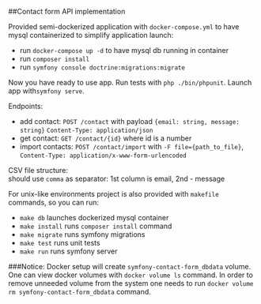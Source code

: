 ##Contact form API implementation

Provided  semi-dockerized application with `docker-compose.yml` to have mysql containerized to simplify application launch:
- run `docker-compose up -d` to have mysql db running in container
- run `composer install`
- run `symfony console doctrine:migrations:migrate`
 
Now you have ready to use app. Run tests with `php ./bin/phpunit`. Launch app  with`symfony serve`.

Endpoints:

- add contact: `POST /contact` with payload `{email: string, message: string}` `Content-Type: application/json`
- get contact: `GET /contact/{id}` where id is a number
- import contacts: `POST /contact/import` with `-F file={path_to_file}`, `Content-Type: application/x-www-form-urlencoded` 

CSV file structure:\
should use `comma` as separator: 1st column is email, 2nd - message

For unix-like environments project is also provided with `makefile` commands, so you can run:

- `make db` launches dockerized mysql container
- `make install` runs `composer install` command
- `make migrate` runs symfony migrations
- `make test` runs unit tests
- `make run` runs symfony server

###Notice: 
Docker setup will create `symfony-contact-form_dbdata` volume. 
One can view docker volumes with `docker volume ls` command.
In order to remove unneeded volume from the system one needs to run `docker volume rm symfony-contact-form_dbdata` command.
